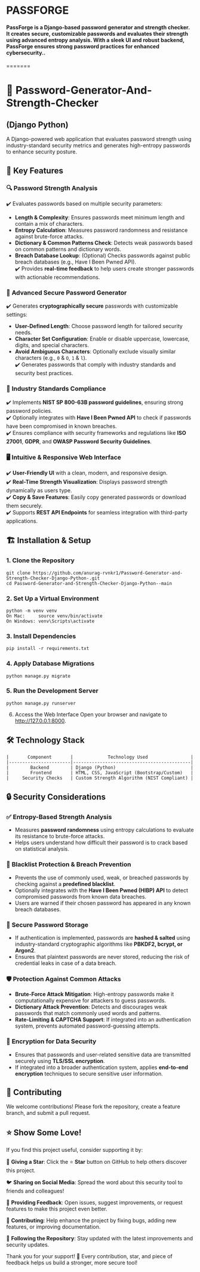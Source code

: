 
# PASSFORGE
#### PassForge is a Django-based password generator and strength checker. It creates secure, customizable passwords and evaluates their strength using advanced entropy analysis. With a sleek UI and robust backend, PassForge ensures strong password practices for enhanced cybersecurity..
=======
# 🔐 Password-Generator-And-Strength-Checker
## (Django Python)
A Django-powered web application that evaluates password strength using industry-standard security metrics and generates high-entropy passwords to enhance security posture.

## 🚀 Key Features

### 🔍 **Password Strength Analysis**  
✔️ Evaluates passwords based on multiple security parameters:  
   - **Length & Complexity**: Ensures passwords meet minimum length and contain a mix of characters.  
   - **Entropy Calculation**: Measures password randomness and resistance against brute-force attacks.  
   - **Dictionary & Common Patterns Check**: Detects weak passwords based on common patterns and dictionary words.  
   - **Breach Database Lookup**: (Optional) Checks passwords against public breach databases (e.g., Have I Been Pwned API).  
✔️ Provides **real-time feedback** to help users create stronger passwords with actionable recommendations.  

### 🔑 **Advanced Secure Password Generator**  
✔️ Generates **cryptographically secure** passwords with customizable settings:  
   - **User-Defined Length**: Choose password length for tailored security needs.  
   - **Character Set Configuration**: Enable or disable uppercase, lowercase, digits, and special characters.  
   - **Avoid Ambiguous Characters**: Optionally exclude visually similar characters (e.g., `0` & `O`, `1` & `l`).  
✔️ Generates passwords that comply with industry standards and security best practices.  

### 📜 **Industry Standards Compliance**  
✔️ Implements **NIST SP 800-63B password guidelines**, ensuring strong password policies.  
✔️ Optionally integrates with **Have I Been Pwned API** to check if passwords have been compromised in known breaches.  
✔️ Ensures compliance with security frameworks and regulations like **ISO 27001**, **GDPR**, and **OWASP Password Security Guidelines**.  

### 🖥️ **Intuitive & Responsive Web Interface**  
✔️ **User-Friendly UI** with a clean, modern, and responsive design.  
✔️ **Real-Time Strength Visualization**: Displays password strength dynamically as users type.  
✔️ **Copy & Save Features**: Easily copy generated passwords or download them securely.  
✔️ Supports **REST API Endpoints** for seamless integration with third-party applications.  

## 🏗️ Installation & Setup
### 1. Clone the Repository
    git clone https://github.com/anurag-rvnkr1/Password-Generator-and-Strength-Checker-Django-Python-.git
    cd Password-Generator-and-Strength-Checker-Django-Python--main
### 2. Set Up a Virtual Environment
    python -m venv venv
    On Mac:     source venv/bin/activate 
    On Windows: venv\Scripts\activate
### 3. Install Dependencies
    pip install -r requirements.txt
### 4. Apply Database Migrations
    python manage.py migrate
### 5. Run the Development Server
    python manage.py runserver
 6. Access the Web Interface
    Open your browser and navigate to http://127.0.0.1:8000.

## 🛠️ Technology Stack
```
|       Component       |             Technology Used                |
|-----------------------|--------------------------------------------|
|        Backend        | Django (Python)                            |
|        Frontend       | HTML, CSS, JavaScript (Bootstrap/Custom)   |
|     Security Checks   | Custom Strength Algorithm (NIST Compliant) |

```
## 🔒 Security Considerations

### ✅ **Entropy-Based Strength Analysis**  
- Measures **password randomness** using entropy calculations to evaluate its resistance to brute-force attacks.  
- Helps users understand how difficult their password is to crack based on statistical analysis.  

### 🚨 **Blacklist Protection & Breach Prevention**  
- Prevents the use of commonly used, weak, or breached passwords by checking against a **predefined blacklist**.  
- Optionally integrates with the **Have I Been Pwned (HIBP) API** to detect compromised passwords from known data breaches.  
- Users are warned if their chosen password has appeared in any known breach databases.  

### 🔏 **Secure Password Storage**  
- If authentication is implemented, passwords are **hashed & salted** using industry-standard cryptographic algorithms like **PBKDF2, bcrypt, or Argon2**.  
- Ensures that plaintext passwords are never stored, reducing the risk of credential leaks in case of a data breach.  

### 🛡 **Protection Against Common Attacks**  
- **Brute-Force Attack Mitigation**: High-entropy passwords make it computationally expensive for attackers to guess passwords.  
- **Dictionary Attack Prevention**: Detects and discourages weak passwords that match commonly used words and patterns.  
- **Rate-Limiting & CAPTCHA Support**: If integrated into an authentication system, prevents automated password-guessing attempts.  

### 🔐 **Encryption for Data Security**  
- Ensures that passwords and user-related sensitive data are transmitted securely using **TLS/SSL encryption**.  
- If integrated into a broader authentication system, applies **end-to-end encryption** techniques to secure sensitive user information.  


##  🤝 Contributing
We welcome contributions! Please fork the repository, create a feature branch, and submit a pull request.

## ⭐ Show Some Love!  

If you find this project useful, consider supporting it by:  

🌟 **Giving a Star**: Click the ⭐ **Star** button on GitHub to help others discover this project.  

🐦 **Sharing on Social Media**: Spread the word about this security tool to friends and colleagues!  

💬 **Providing Feedback**: Open issues, suggest improvements, or request features to make this project even better.  

🚀 **Contributing**: Help enhance the project by fixing bugs, adding new features, or improving documentation.  

🔗 **Following the Repository**: Stay updated with the latest improvements and security updates.  

Thank you for your support! 💙 Every contribution, star, and piece of feedback helps us build a stronger, more secure tool!  
